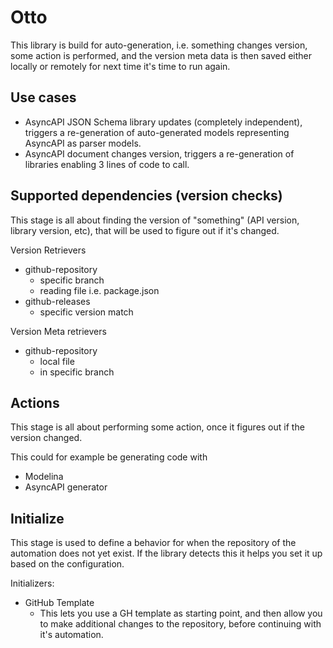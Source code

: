 # Otto

This library is build for auto-generation, i.e. something changes version, some action is performed, and the version meta data is then saved either locally or remotely for next time it's time to run again.

## Use cases

- AsyncAPI JSON Schema library updates (completely independent), triggers a re-generation of auto-generated models representing AsyncAPI as parser models.
- AsyncAPI document changes version, triggers a re-generation of libraries enabling 3 lines of code to call. 

## Supported dependencies (version checks)

This stage is all about finding the version of "something" (API version, library version, etc), that will be used to figure out if it's changed. 

Version Retrievers
- github-repository
  - specific branch
  - reading file i.e. package.json
- github-releases
  - specific version match

Version Meta retrievers
- github-repository
  - local file
  - in specific branch

## Actions

This stage is all about performing some action, once it figures out if the version changed.

This could for example be generating code with

- Modelina
- AsyncAPI generator


## Initialize

This stage is used to define a behavior for when the repository of the automation does not yet exist. If the library detects this it helps you set it up based on the configuration.

Initializers:
- GitHub Template
  - This lets you use a GH template as starting point, and then allow you to make additional changes to the repository, before continuing with it's automation.